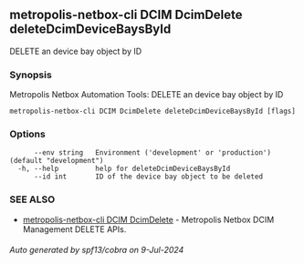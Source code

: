 ## metropolis-netbox-cli DCIM DcimDelete deleteDcimDeviceBaysById

DELETE an device bay object by ID

### Synopsis


Metropolis Netbox Automation Tools:
  DELETE an device bay object by ID

```
metropolis-netbox-cli DCIM DcimDelete deleteDcimDeviceBaysById [flags]
```

### Options

```
      --env string   Environment ('development' or 'production') (default "development")
  -h, --help         help for deleteDcimDeviceBaysById
      --id int       ID of the device bay object to be deleted
```

### SEE ALSO

* [metropolis-netbox-cli DCIM DcimDelete]()	 - Metropolis Netbox DCIM Management DELETE APIs.

###### Auto generated by spf13/cobra on 9-Jul-2024
